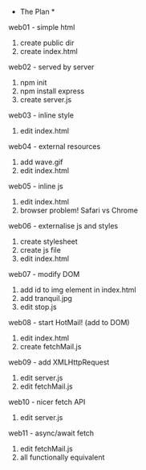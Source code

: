 * The Plan *

web01 - simple html
1. create public dir
2. create index.html

web02 - served by server
1. npm init
2. npm install express
3. create server.js

web03 - inline style
1. edit index.html

web04 - external resources
1. add wave.gif
2. edit index.html

web05 - inline js
1. edit index.html
2. browser problem!  Safari vs Chrome

web06 - externalise js and styles
1. create stylesheet
2. create js file
3. edit index.html

web07 - modify DOM
1. add id to img element in index.html
2. add tranquil.jpg
3. edit stop.js

web08 - start HotMail! (add to DOM)
1. edit index.html
2. create fetchMail.js

web09 - add XMLHttpRequest
1. edit server.js
2. edit fetchMail.js

web10 - nicer fetch API
1. edit server.js

web11 - async/await fetch
1. edit fetchMail.js
2. all functionally equivalent









